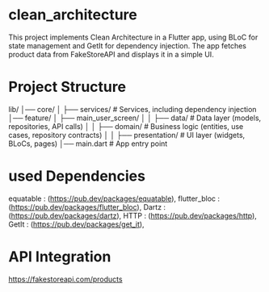 # clean_architecture

This project implements Clean Architecture in a Flutter app, using BLoC for state management and GetIt for dependency injection. The app fetches product data from FakeStoreAPI and displays it in a simple UI.

# Project Structure


lib/
│── core/
│   ├── services/       # Services, including dependency injection
│── feature/
│   ├── main_user_screen/
│   │   ├── data/       # Data layer (models, repositories, API calls)
│   │   ├── domain/     # Business logic (entities, use cases, repository contracts)
│   │   ├── presentation/ # UI layer (widgets, BLoCs, pages)
│── main.dart           # App entry point


# used Dependencies
equatable : (https://pub.dev/packages/equatable),
flutter_bloc : (https://pub.dev/packages/flutter_bloc),
Dartz : (https://pub.dev/packages/dartz),
HTTP : (https://pub.dev/packages/http),
GetIt : (https://pub.dev/packages/get_it),

# API Integration
https://fakestoreapi.com/products